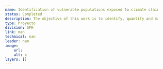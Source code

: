 ```yaml
---
name: Identification of vulnerable populations exposed to climate claims and natural disasters in El Salvador
status: Completed
description: The objective of this work is to identify, quantify and map the population in poverty and exposed to risks due to natural disasters, in particular floods, hurricanes, droughts and earthquakes.To support this process, this document proposes the implementation of a decisions support platform described below.
type: Proyecto
division: SPH
link: nan
technical: nan
leader: nan
image: 
    url: 
    alt: x
layers: []
---
```

    